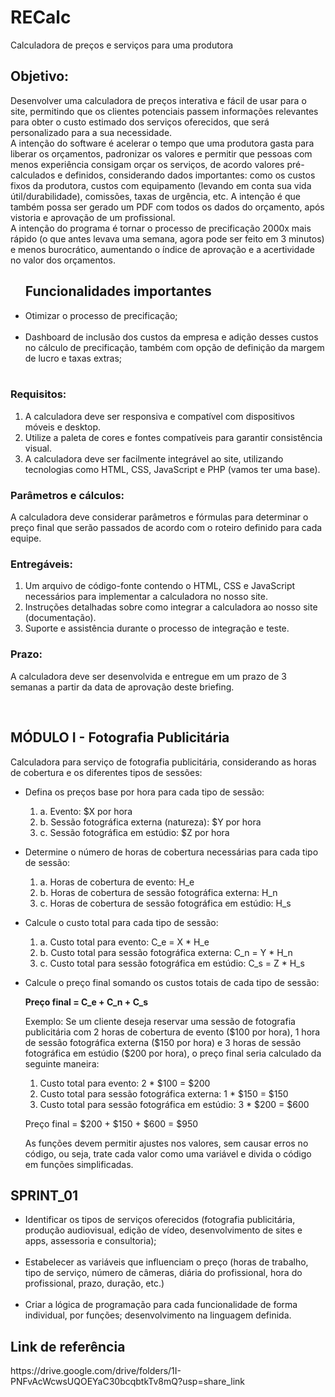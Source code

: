 <h1>RECalc</h1>
<p>Calculadora de preços e serviços para uma produtora</p>

<h2>Objetivo:</h2>
<p>Desenvolver uma calculadora de preços interativa e fácil de usar para o site, permitindo que os clientes potenciais passem informações relevantes para obter o custo estimado dos serviços oferecidos, que será personalizado para a sua necessidade.
<br>
A intenção do software é acelerar o tempo que uma produtora gasta para liberar os orçamentos, padronizar os valores e permitir que pessoas com menos experiência consigam orçar os serviços, de acordo valores pré-calculados e definidos, considerando dados importantes: como os custos fixos da produtora, custos com equipamento (levando em conta sua vida útil/durabilidade), comissões, taxas de urgência, etc. A intenção é que também possa ser gerado um PDF com todos os dados do orçamento, após vistoria e aprovação de um profissional.<br>
A intenção do programa é tornar o processo de precificação 2000x mais rápido (o que antes levava uma semana, agora pode ser feito em 3 minutos) e menos burocrático, aumentando o índice de aprovação e a acertividade no valor dos orçamentos.</p>

<ul>
<h2>Funcionalidades importantes</h2>
  <li>Otimizar o processo de precificação;</li>
  <br>
<li>Dashboard de inclusão dos custos da empresa e adição desses custos no cálculo de precificação, também com opção de definição da margem de lucro e taxas extras;</li>
  <br>
</ul>

<h3>Requisitos:</h3>
<ol>
<li>A calculadora deve ser responsiva e compatível com dispositivos móveis e desktop.</li>
<li>Utilize a paleta de cores e fontes compatíveis para garantir consistência visual.</li>
<li>A calculadora deve ser facilmente integrável ao site, utilizando tecnologias como HTML, CSS, JavaScript e PHP (vamos ter uma base).</li>
</ol>

<h3>Parâmetros e cálculos:</h3>
<p>A calculadora deve considerar parâmetros e fórmulas para determinar o preço final que serão passados de acordo com o roteiro definido para cada equipe.</p>

<h3>Entregáveis:</h3>
<ol>
<li>Um arquivo de código-fonte contendo o HTML, CSS e JavaScript necessários para implementar a calculadora no nosso site.</li>
<li>Instruções detalhadas sobre como integrar a calculadora ao nosso site (documentação).</li>
<li>Suporte e assistência durante o processo de integração e teste.</li>
</ol>
  
<h3>Prazo:</h3>
<p>A calculadora deve ser desenvolvida e entregue em um prazo de 3 semanas a partir da data de aprovação deste briefing.</p>
  <br>

<h2>MÓDULO I - Fotografia Publicitária</h2>
<p>Calculadora para serviço de fotografia publicitária, considerando as horas de cobertura e os diferentes tipos de sessões:</p>
<ul>
 
  <li><p>Defina os preços base por hora para cada tipo de sessão:</p></li>
<ol>
<li>a. Evento: $X por hora</li>
<li>b. Sessão fotográfica externa (natureza): $Y por hora</li>
<li>c. Sessão fotográfica em estúdio: $Z por hora</li>
</ol>
  <li><p>Determine o número de horas de cobertura necessárias para cada tipo de sessão:</p></li>
<ol>
<li>a. Horas de cobertura de evento: H_e</li>
<li>b. Horas de cobertura de sessão fotográfica externa: H_n</li>
<li>c. Horas de cobertura de sessão fotográfica em estúdio: H_s</li>
</ol>
  <li><p>Calcule o custo total para cada tipo de sessão:</p></li>
<ol>
<li>a. Custo total para evento: C_e = X * H_e</li>
<li>b. Custo total para sessão fotográfica externa: C_n = Y * H_n</li>
<li>c. Custo total para sessão fotográfica em estúdio: C_s = Z * H_s</li>
</ol>
  
  <li><p>Calcule o preço final somando os custos totais de cada tipo de sessão:</p></li>

<p><b>Preço final = C_e + C_n + C_s</b><p>

<p>Exemplo: Se um cliente deseja reservar uma sessão de fotografia publicitária com 2 horas de cobertura de evento ($100 por hora), 1 hora de sessão fotográfica externa ($150 por hora) e 3 horas de sessão fotográfica em estúdio ($200 por hora), o preço final seria calculado da seguinte maneira:</p>

<ol>
  <li>Custo total para evento: 2 * $100 = $200</li>
<li>Custo total para sessão fotográfica externa: 1 * $150 = $150</li>
<li>Custo total para sessão fotográfica em estúdio: 3 * $200 = $600</li>
  </ol>

<p>Preço final = $200 + $150 + $600 = $950</p>

<p>As funções devem permitir ajustes nos valores, sem causar erros no código, ou seja, trate cada valor como uma variável e divida o código em funções simplificadas.</p>
 </ul>
<h2>SPRINT_01</h2>

<ul>
  <li>Identificar os tipos de serviços oferecidos (fotografia publicitária, produção audiovisual, edição de vídeo, desenvolvimento de sites e apps, assessoria e consultoria);</li>
  <br>
<li>Estabelecer as variáveis que influenciam o preço (horas de trabalho, tipo de serviço, número de câmeras, diária do profissional, hora do profissional, prazo, duração, etc.)</li>
  <br>
<li>Criar a lógica de programação para cada funcionalidade de forma individual, por funções;
desenvolvimento na linguagem definida.</li>
</ul>


<h2>Link de referência</h2>
https://drive.google.com/drive/folders/1I-PNFvAcWcwsUQOEYaC30bcqbtkTv8mQ?usp=share_link
